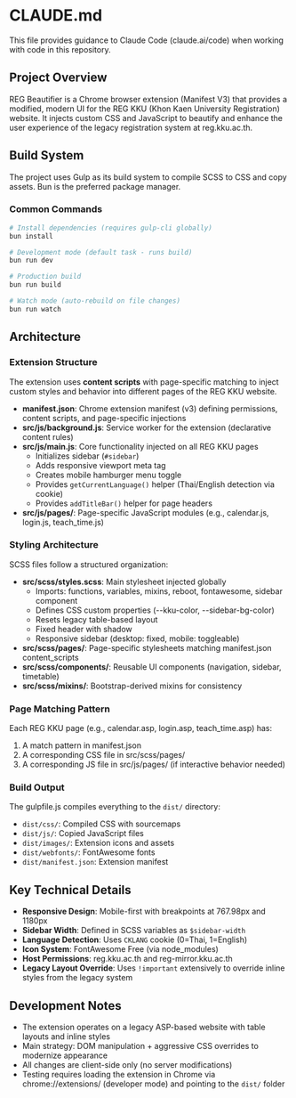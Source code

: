 # CLAUDE.md

This file provides guidance to Claude Code (claude.ai/code) when working with code in this repository.

## Project Overview

REG Beautifier is a Chrome browser extension (Manifest V3) that provides a modified, modern UI for the REG KKU (Khon Kaen University Registration) website. It injects custom CSS and JavaScript to beautify and enhance the user experience of the legacy registration system at reg.kku.ac.th.

## Build System

The project uses Gulp as its build system to compile SCSS to CSS and copy assets. Bun is the preferred package manager.

### Common Commands

```bash
# Install dependencies (requires gulp-cli globally)
bun install

# Development mode (default task - runs build)
bun run dev

# Production build
bun run build

# Watch mode (auto-rebuild on file changes)
bun run watch
```

## Architecture

### Extension Structure

The extension uses **content scripts** with page-specific matching to inject custom styles and behavior into different pages of the REG KKU website.

- **manifest.json**: Chrome extension manifest (v3) defining permissions, content scripts, and page-specific injections
- **src/js/background.js**: Service worker for the extension (declarative content rules)
- **src/js/main.js**: Core functionality injected on all REG KKU pages
  - Initializes sidebar (`#sidebar`)
  - Adds responsive viewport meta tag
  - Creates mobile hamburger menu toggle
  - Provides `getCurrentLanguage()` helper (Thai/English detection via cookie)
  - Provides `addTitleBar()` helper for page headers
- **src/js/pages/**: Page-specific JavaScript modules (e.g., calendar.js, login.js, teach_time.js)

### Styling Architecture

SCSS files follow a structured organization:

- **src/scss/styles.scss**: Main stylesheet injected globally
  - Imports: functions, variables, mixins, reboot, fontawesome, sidebar component
  - Defines CSS custom properties (--kku-color, --sidebar-bg-color)
  - Resets legacy table-based layout
  - Fixed header with shadow
  - Responsive sidebar (desktop: fixed, mobile: toggleable)
- **src/scss/pages/**: Page-specific stylesheets matching manifest.json content_scripts
- **src/scss/components/**: Reusable UI components (navigation, sidebar, timetable)
- **src/scss/mixins/**: Bootstrap-derived mixins for consistency

### Page Matching Pattern

Each REG KKU page (e.g., calendar.asp, login.asp, teach_time.asp) has:
1. A match pattern in manifest.json
2. A corresponding CSS file in src/scss/pages/
3. A corresponding JS file in src/js/pages/ (if interactive behavior needed)

### Build Output

The gulpfile.js compiles everything to the `dist/` directory:
- `dist/css/`: Compiled CSS with sourcemaps
- `dist/js/`: Copied JavaScript files
- `dist/images/`: Extension icons and assets
- `dist/webfonts/`: FontAwesome fonts
- `dist/manifest.json`: Extension manifest

## Key Technical Details

- **Responsive Design**: Mobile-first with breakpoints at 767.98px and 1180px
- **Sidebar Width**: Defined in SCSS variables as `$sidebar-width`
- **Language Detection**: Uses `CKLANG` cookie (0=Thai, 1=English)
- **Icon System**: FontAwesome Free (via node_modules)
- **Host Permissions**: reg.kku.ac.th and reg-mirror.kku.ac.th
- **Legacy Layout Override**: Uses `!important` extensively to override inline styles from the legacy system

## Development Notes

- The extension operates on a legacy ASP-based website with table layouts and inline styles
- Main strategy: DOM manipulation + aggressive CSS overrides to modernize appearance
- All changes are client-side only (no server modifications)
- Testing requires loading the extension in Chrome via chrome://extensions/ (developer mode) and pointing to the `dist/` folder
